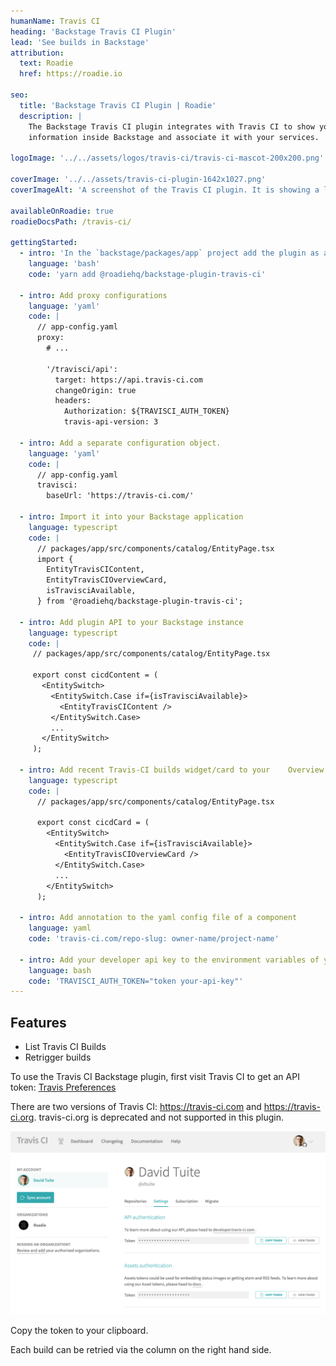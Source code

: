 ```yaml
---
humanName: Travis CI
heading: 'Backstage Travis CI Plugin'
lead: 'See builds in Backstage'
attribution:
  text: Roadie
  href: https://roadie.io

seo:
  title: 'Backstage Travis CI Plugin | Roadie'
  description: |
    The Backstage Travis CI plugin integrates with Travis CI to show your build
    information inside Backstage and associate it with your services.

logoImage: '../../assets/logos/travis-ci/travis-ci-mascot-200x200.png'

coverImage: '../../assets/travis-ci-plugin-1642x1027.png'
coverImageAlt: 'A screenshot of the Travis CI plugin. It is showing a list of builds for a sample service.'

availableOnRoadie: true
roadieDocsPath: /travis-ci/

gettingStarted:
  - intro: 'In the `backstage/packages/app` project add the plugin as a `package.json` dependency:'
    language: 'bash'
    code: 'yarn add @roadiehq/backstage-plugin-travis-ci'

  - intro: Add proxy configurations
    language: 'yaml'
    code: |
      // app-config.yaml
      proxy:
        # ...

        '/travisci/api':
          target: https://api.travis-ci.com
          changeOrigin: true
          headers:
            Authorization: ${TRAVISCI_AUTH_TOKEN}
            travis-api-version: 3
      
  - intro: Add a separate configuration object.
    language: 'yaml'
    code: |
      // app-config.yaml
      travisci:
        baseUrl: 'https://travis-ci.com/'

  - intro: Import it into your Backstage application
    language: typescript
    code: |
      // packages/app/src/components/catalog/EntityPage.tsx
      import {
        EntityTravisCIContent,
        EntityTravisCIOverviewCard,
        isTravisciAvailable,
      } from '@roadiehq/backstage-plugin-travis-ci';

  - intro: Add plugin API to your Backstage instance
    language: typescript
    code: |
     // packages/app/src/components/catalog/EntityPage.tsx

     export const cicdContent = (
       <EntitySwitch>
         <EntitySwitch.Case if={isTravisciAvailable}>
           <EntityTravisCIContent />
         </EntitySwitch.Case>
         ...
       </EntitySwitch>
     );

  - intro: Add recent Travis-CI builds widget/card to your    Overview card.
    language: typescript
    code: |
      // packages/app/src/components/catalog/EntityPage.tsx

      export const cicdCard = (
        <EntitySwitch>
          <EntitySwitch.Case if={isTravisciAvailable}>
            <EntityTravisCIOverviewCard />
          </EntitySwitch.Case>
          ...
        </EntitySwitch>
      );

  - intro: Add annotation to the yaml config file of a component
    language: yaml
    code: 'travis-ci.com/repo-slug: owner-name/project-name'

  - intro: Add your developer api key to the environment variables of your backstage backend server (you can find it in https://travis-ci.com/account/preferences), in the form of the word 'token' followed by your api key. So it should look like this
    language: bash
    code: 'TRAVISCI_AUTH_TOKEN="token your-api-key"'
---
```


## Features

- List Travis CI Builds
- Retrigger builds

To use the Travis CI Backstage plugin, first visit Travis CI to get an API token: [Travis Preferences](https://travis-ci.com/account/preferences)

There are two versions of Travis CI: https://travis-ci.com and https://travis-ci.org. travis-ci.org is deprecated and not supported in this plugin.

![travis-ci-copy-auth-token-1036x603](./travis-ci-copy-auth-token-1036x603.png)

Copy the token to your clipboard.

Each build can be retried via the column on the right hand side.
